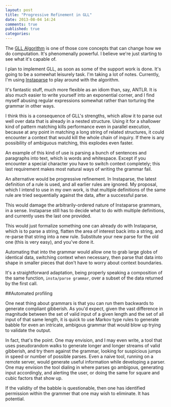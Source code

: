 ```yaml
---
layout: post
title: "Progressive Refinement in GLL"
date: 2013-08-04 14:24
comments: true
published: true
categories: 
---
```

    
The [GLL Algorithm](http://dotat.at/tmp/gll.pdf) is one of those core concepts that can change how we do computation. It's phenomenally powerful. I believe we're just starting to see what it's capable of.

I plan to implement GLL, as soon as some of the support work is done. It's going to be a somewhat leisurely task. I'm taking a lot of notes. Currently, I'm using [Instaparse](https://github.com/Engelberg/instaparse) to play around with the algorithm.

It's fantastic stuff, much more flexible as an idiom than, say, ANTLR. It is also much easier to write yourself into an exponential corner, and I find myself abusing regular expressions somewhat rather than torturing the grammar in other ways. 

I think this is a consequence of GLL's strengths, which allow it to parse out well over data that is already in a nested structure. Using it for a shallower kind of pattern matching kills performance even in parallel execution, because at any point in matching a long string of related structures, it could encounter a context that would kill the whole chain of inquiry. If there is any possibility of ambiguous matching, this explodes even faster. 

An example of this kind of use is parsing a bunch of sentences and paragraphs into text, which is words and whitespace. Except if you encounter a special character you have to switch context completely; this last requirement makes most natural ways of writing the grammar fail. 

An alternative would be progressive refinement. In Instaparse, the latest definition of a rule is used, and all earlier rules are ignored. My proposal, which I intend to use in my own work, is that multiple definitions of the same rule are tried sequentially against the data, after a successful parse.

This would damage the arbitrarily-ordered nature of Instaparse grammars, in a sense. Instaparse still has to decide what to do with multiple definitions, and currently uses the last one provided. 

This would just formalize something one can already do with Instaparse, which is to parse a string, flatten the area of interest back into a string, and re-parse that string into a new rule. Substitute your new parse for the old one (this is very easy), and you've done it.

Automating that into the grammar would allow one to grab large globs of identical data, switching context when necessary, then parse that data into shape in smaller pieces that don't have to worry about context boundaries. 

It's a straightforward adaptation, being properly speaking a composition of the same function, `insta/parse grammar`, over a subset of the data returned by the first call. 

##Automated profiling

One neat thing about grammars is that you can run them backwards to generate compliant gibberish. As you'd expect, given the vast difference in magnitude between the set of valid input of a given length and the set of all input of that same length, it is quick to use Markov type rules to generate babble for even an intricate, ambigous grammar that would blow up trying to validate the output.

In fact, that's the point. One may envision, and I may even write, a tool that uses pseudorandom walks to generate longer and longer streams of valid gibberish, and try them against the grammar, looking for suspicious jumps in speed or number of possible parses. Even a naive tool, running on a remote server, would generate useful information while developing a parser. One may envision the tool dialing in where parses go ambigous, generating input accordingly, and alerting the user, or doing the same for square and cubic factors that show up.

If the validity of the babble is questionable, then one has identified permission within the grammer that one may wish to eliminate. It has potential.